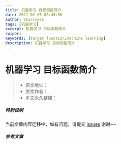 ```yaml
---
title: 机器学习 目标函数简介
date: 2021-02-05 00:45:50
author: Starriers
tags: [机器学习]
excerpt: 机器学习 目标函数简介
swiper:
keywords: [target function,machine learning]
description: 机器学习 目标函数简介
---
```


# 机器学习 目标函数简介

> * 原文地址：[]()
> * 原文作者：[]()
> * 本文永久链接：[]()

##### **特别说明**

当前文章内容迁移中，如有问题，请提交 [issues](https://github.com/Starrier/starrier.github.io/issues) 谢谢~~

##### 参考文章

